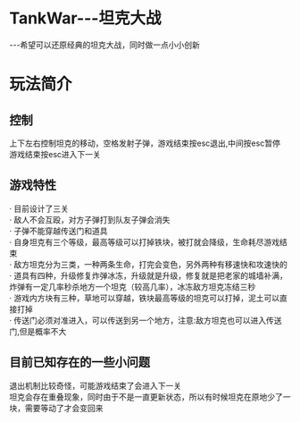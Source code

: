 # TankWar---坦克大战
---希望可以还原经典的坦克大战，同时做一点小小创新

# 玩法简介
## 控制
上下左右控制坦克的移动，空格发射子弹，游戏结束按esc退出,中间按esc暂停<br>
游戏结束按esc进入下一关<br>

## 游戏特性
· 目前设计了三关<br>
· 敌人不会互殴，对方子弹打到队友子弹会消失<br>
· 子弹不能穿越传送门和道具<br>
· 自身坦克有三个等级，最高等级可以打掉铁块，被打就会降级，生命耗尽游戏结束<br>
· 敌方坦克分为三类，一种两条生命，打完会变色，另外两种有移速快和攻速快的<br>
· 道具有四种，升级修复炸弹冰冻，升级就是升级，修复就是把老家的城墙补满，炸弹有一定几率秒杀地方一个坦克（较高几率），冰冻敌方坦克冻结三秒<br>
· 游戏内方块有三种，草地可以穿越，铁块最高等级的坦克可以打掉，泥土可以直接打掉<br>
· 传送门必须对准进入，可以传送到另一个地方，注意:敌方坦克也可以进入传送门,但是概率不大<br>

## 目前已知存在的一些小问题
退出机制比较奇怪，可能游戏结束了会进入下一关<br>
坦克会存在重叠现象，同时由于不是一直更新状态，所以有时候坦克在原地少了一块，需要等动了才会变回来<br>

